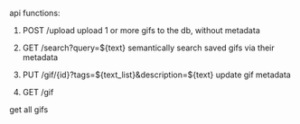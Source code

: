 api functions:


1. POST /upload
upload 1 or more gifs to the db, without metadata

2. GET /search?query=${text}
semantically search saved gifs via their metadata

3. PUT /gif/{id}?tags=${text_list}&description=${text}
update gif metadata

4. GET /gif

get all gifs